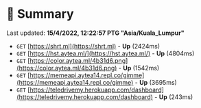 # 📖 Summary
Last updated: **15/4/2022, 12:22:57 PTG "Asia/Kuala_Lumpur"**

- `GET` [https://shrt.ml](https://shrt.ml) - **Up** (2424ms)
- `GET` [https://hst.aytea.ml/](https://hst.aytea.ml/) - **Up** (4804ms)
- `GET` [https://color.aytea.ml/4b31d6.png](https://color.aytea.ml/4b31d6.png) - **Up** (1542ms)
- `GET` [https://memeapi.aytea14.repl.co/gimme](https://memeapi.aytea14.repl.co/gimme) - **Up** (3695ms)
- `GET` [https://teledrivemy.herokuapp.com/dashboard](https://teledrivemy.herokuapp.com/dashboard) - **Up** (243ms)
